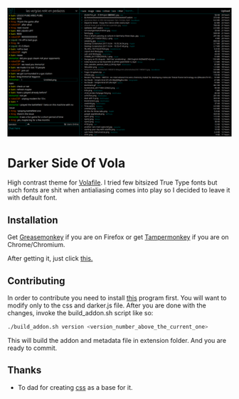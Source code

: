 ![voladark](https://raw.githubusercontent.com/Szero/darker-side-of-vola/master/voladark.png)

Darker Side Of Vola
===================

High contrast theme for [Volafile](https://volafile.org).
I tried few bitsized True Type fonts but such fonts are
shit when antialiasing comes into play so I decided to leave it with default font.

Installation
------------

Get [Greasemonkey](https://addons.mozilla.org/en-US/firefox/addon/greasemonkey/) if you are on
Firefox or get [Tampermonkey](https://tampermonkey.net/) if you are on Chrome/Chromium.

After getting it, just click
[this.](https://github.com/Szero/darker-side-of-vola/raw/master/extension/darker.user.js)

Contributing
------------

In order to contribute you need to install [this](https://github.com/Szero/stuff2str)
program first. You will want to modify only to the css and darker.js file.
After you are done with the changes, invoke the build_addon.sh script like so:

```sh
./build_addon.sh version <version_number_above_the_current_one>
```
This will build the addon and metadata file in extension folder. And you are ready to commit.

Thanks
------

- To dad for creating [css](https://userstyles.org/styles/103946/as-dark-as-my-soul) as
a base for it.
